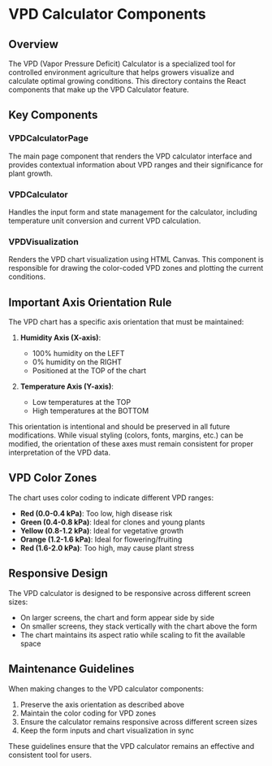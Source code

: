# VPD Calculator Components

## Overview

The VPD (Vapor Pressure Deficit) Calculator is a specialized tool for controlled environment agriculture that helps growers visualize and calculate optimal growing conditions. This directory contains the React components that make up the VPD Calculator feature.

## Key Components

### VPDCalculatorPage

The main page component that renders the VPD calculator interface and provides contextual information about VPD ranges and their significance for plant growth.

### VPDCalculator

Handles the input form and state management for the calculator, including temperature unit conversion and current VPD calculation.

### VPDVisualization

Renders the VPD chart visualization using HTML Canvas. This component is responsible for drawing the color-coded VPD zones and plotting the current conditions.

## Important Axis Orientation Rule

The VPD chart has a specific axis orientation that must be maintained:

1. **Humidity Axis (X-axis)**: 
   - 100% humidity on the LEFT
   - 0% humidity on the RIGHT
   - Positioned at the TOP of the chart

2. **Temperature Axis (Y-axis)**:
   - Low temperatures at the TOP
   - High temperatures at the BOTTOM

This orientation is intentional and should be preserved in all future modifications. While visual styling (colors, fonts, margins, etc.) can be modified, the orientation of these axes must remain consistent for proper interpretation of the VPD data.

## VPD Color Zones

The chart uses color coding to indicate different VPD ranges:

- **Red (0.0-0.4 kPa)**: Too low, high disease risk
- **Green (0.4-0.8 kPa)**: Ideal for clones and young plants
- **Yellow (0.8-1.2 kPa)**: Ideal for vegetative growth
- **Orange (1.2-1.6 kPa)**: Ideal for flowering/fruiting
- **Red (1.6-2.0 kPa)**: Too high, may cause plant stress

## Responsive Design

The VPD calculator is designed to be responsive across different screen sizes:
- On larger screens, the chart and form appear side by side
- On smaller screens, they stack vertically with the chart above the form
- The chart maintains its aspect ratio while scaling to fit the available space

## Maintenance Guidelines

When making changes to the VPD calculator components:

1. Preserve the axis orientation as described above
2. Maintain the color coding for VPD zones
3. Ensure the calculator remains responsive across different screen sizes
4. Keep the form inputs and chart visualization in sync

These guidelines ensure that the VPD calculator remains an effective and consistent tool for users. 